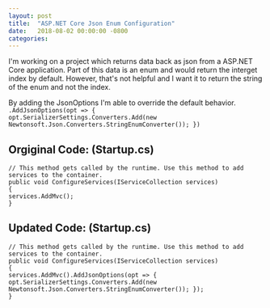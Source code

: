 ```yaml
---
layout: post
title:  "ASP.NET Core Json Enum Configuration"
date:   2018-08-02 00:00:00 -0800
categories: 
---
```


I'm working on a project which returns data back as json from a ASP.NET Core application. Part of this data is an enum and would return the interget index by default. However, that's not helpful and I want it to return the string of the enum and not the index.

By adding the JsonOptions I'm able to override the default behavior.
<code>.AddJsonOptions(opt =&gt; { opt.SerializerSettings.Converters.Add(new Newtonsoft.Json.Converters.StringEnumConverter()); })</code>
<h2>Orgiginal Code: (Startup.cs)</h2><code>// This method gets called by the runtime. Use this method to add services to the container.
public void ConfigureServices(IServiceCollection services)
{
services.AddMvc();
}</code>
<h2>Updated Code: (Startup.cs)</h2><code>// This method gets called by the runtime. Use this method to add services to the container.
public void ConfigureServices(IServiceCollection services)
{
services.AddMvc().AddJsonOptions(opt =&gt; { opt.SerializerSettings.Converters.Add(new Newtonsoft.Json.Converters.StringEnumConverter()); });
}</code>
